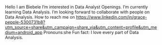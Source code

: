  Hello
I am Biebele
I’m interested in Data Analyst Openings.
I’m currently learning Data Analysis.
I’m looking forward to collaborate with people on Data Analysis. 
How to reach me on
https://www.linkedin.com/in/grace-pepple-5300731b8?utm_source=share&utm_campaign=share_via&utm_content=profile&utm_medium=android_app
 Pronouns:she
 Fun fact: I love every part of Data Analysis.

<!---
Biebele/Biebele is a ✨ special ✨ repository because its `README.md` (this file) appears on your GitHub profile.
You can click the Preview link to take a look at your changes.
--->
